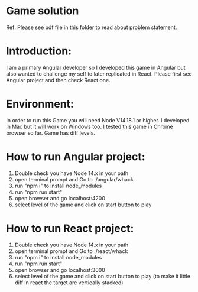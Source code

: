 Game solution
=============

Ref: Please see pdf file in this folder to read about problem statement.

Introduction:
=============

I am a primary Angular developer so I developed this game in Angular but also wanted to challenge my self to later replicated in React.
Please first see Angular project and then check React one.

Environment:
============

In order to run this Game you will need Node V14.18.1 or higher. I developed in Mac but it will work on Windows too.
I tested this game in Chrome browser so far. Game has diff levels.


How to run Angular project:
===========================

1. Double check you have Node 14.x in your path
2. open terminal prompt and Go to ./angular/whack
3. run "npm i" to install node_modules
4. run "npm run start"
5. open browser and go localhost:4200
6. select level of the game and click on start button to play


How to run React project:
===========================

1. Double check you have Node 14.x in your path
2. open terminal prompt and Go to ./react/whack
3. run "npm i" to install node_modules
4. run "npm run start"
5. open browser and go localhost:3000
6. select level of the game and click on start button to play (to make it little diff in react the target are vertically stacked)

